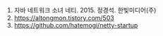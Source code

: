 1. 자바 네트워크 소녀 네티. 2015. 정경석. 한빛미디어(주)
2. https://altongmon.tistory.com/503
3. https://github.com/hatemogi/netty-startup
